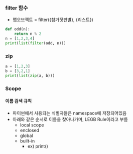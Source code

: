 ### filter 함수

- 맵오브젝트 = filter({참거짓판별}, {리스트})

```python
def odd(n):
    return n % 2
n = [1,2,3,4]
print(list(filter(odd, n)))
```



### zip

```python
a = [1,2,3]
b = [3,2,1]
print(list(zip(a, b)))
```



### Scope

#### 이름 검색 규칙

- 파이썬에서 사용되는 식별자들은 namespace에 저장되어있음
- 아래와 같은 순서로 이름을 찾아나가며, LEGB Rule이라고 부름
  - local scope
  - enclosed 
  - global
  - built-in 
    - ex) print()